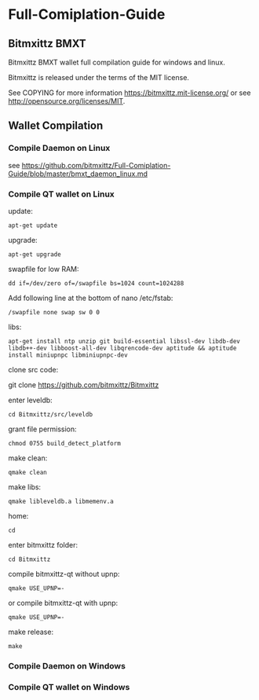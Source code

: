 # Full-Comiplation-Guide

## Bitmxittz BMXT

Bitmxittz BMXT wallet full compilation guide for windows and linux.

Bitmxittz is released under the terms of the MIT license.

See COPYING for more information https://bitmxittz.mit-license.org/ or see http://opensource.org/licenses/MIT.


Wallet Compilation
------------------

### Compile Daemon on Linux

see https://github.com/bitmxittz/Full-Comiplation-Guide/blob/master/bmxt_daemon_linux.md


### Compile QT wallet on Linux

update:

    apt-get update

upgrade:

    apt-get upgrade

swapfile for low RAM:

    dd if=/dev/zero of=/swapfile bs=1024 count=1024288

Add following line at the bottom of nano /etc/fstab: 

    /swapfile none swap sw 0 0

libs:

    apt-get install ntp unzip git build-essential libssl-dev libdb-dev libdb++-dev libboost-all-dev libqrencode-dev aptitude && aptitude install miniupnpc libminiupnpc-dev

clone src code:

git clone https://github.com/bitmxittz/Bitmxittz

enter leveldb:

    cd Bitmxittz/src/leveldb

grant file permission:

    chmod 0755 build_detect_platform

make clean:

    qmake clean

make libs:

    qmake libleveldb.a libmemenv.a

home:

    cd

enter bitmxittz folder:

    cd Bitmxittz

compile bitmxittz-qt without upnp:

    qmake USE_UPNP=-

or compile bitmxittz-qt with upnp:

    qmake USE_UPNP=-

make release:

    make


### Compile Daemon on Windows


### Compile QT wallet on Windows

